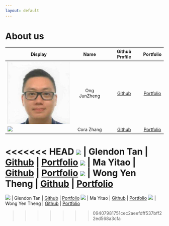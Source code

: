 ```yaml
---
layout: default
---
```


# About us

Display | Name | Github Profile | Portfolio 
--------|:----:|:--------------:|:---------:
![JZ](facepic_JZ.jpg) | Ong JunZheng | [Github](https://github.com/kaboomzxc) | [Portfolio](team/kaboomzxc.md)
![](https://via.placeholder.com/100.png?text=Photo) | Cora Zhang | [Github](https://github.com/coraleaf0602) | [Portfolio](team/coraleaf0602.md)
<<<<<<< HEAD
![](https://via.placeholder.com/100.png?text=Photo) | Glendon Tan | [Github](https://github.com/G13nd0n) | [Portfolio](docs/team/GlendonTan.md)
![](https://via.placeholder.com/100.png?text=Photo) | Ma Yitao | [Github](https://github.com/PrinceCatt) | [Portfolio](docs/team/princecatt.md)
![](https://via.placeholder.com/100.png?text=Photo) | Wong Yen Theng | [Github](https://github.com/yentheng0110) | [Portfolio](docs/team/wongyentheng.md)
=======
![](https://via.placeholder.com/100.png?text=Photo) | Glendon Tan | [Github](https://github.com/G13nd0n) | [Portfolio](team/g13nd0n.md)
![](https://via.placeholder.com/100.png?text=Photo) | Ma Yitao | [Github](https://github.com/PrinceCatt) | [Portfolio](docs/team/yitao.md)
![](https://via.placeholder.com/100.png?text=Photo) | Wong Yen Theng | [Github](https://github.com/yentheng0110) | [Portfolio](team/yentheng0110.md)
>>>>>>> 09407981751cec2aeefdff537bff22ed568a3cfa
